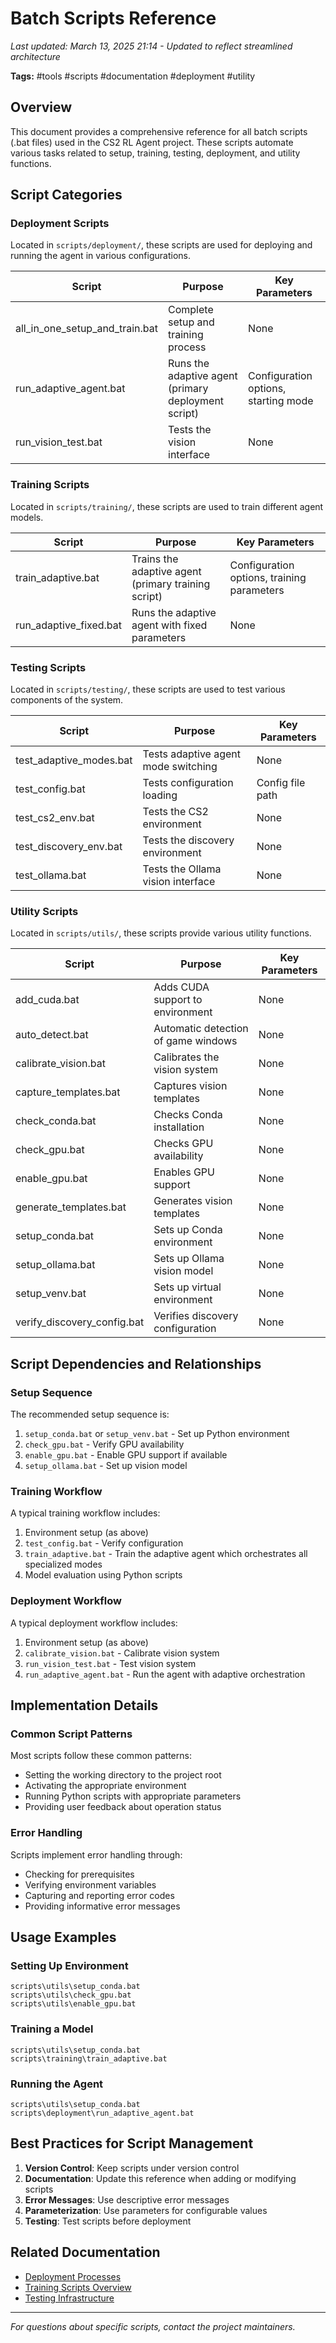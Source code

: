 # Batch Scripts Reference

*Last updated: March 13, 2025 21:14 - Updated to reflect streamlined architecture*

**Tags:** #tools #scripts #documentation #deployment #utility

## Overview
This document provides a comprehensive reference for all batch scripts (.bat files) used in the CS2 RL Agent project. These scripts automate various tasks related to setup, training, testing, deployment, and utility functions.

## Script Categories

### Deployment Scripts
Located in `scripts/deployment/`, these scripts are used for deploying and running the agent in various configurations.

| Script | Purpose | Key Parameters |
|--------|---------|----------------|
| all_in_one_setup_and_train.bat | Complete setup and training process | None |
| run_adaptive_agent.bat | Runs the adaptive agent (primary deployment script) | Configuration options, starting mode |
| run_vision_test.bat | Tests the vision interface | None |

### Training Scripts
Located in `scripts/training/`, these scripts are used to train different agent models.

| Script | Purpose | Key Parameters |
|--------|---------|----------------|
| train_adaptive.bat | Trains the adaptive agent (primary training script) | Configuration options, training parameters |
| run_adaptive_fixed.bat | Runs the adaptive agent with fixed parameters | None |

### Testing Scripts
Located in `scripts/testing/`, these scripts are used to test various components of the system.

| Script | Purpose | Key Parameters |
|--------|---------|----------------|
| test_adaptive_modes.bat | Tests adaptive agent mode switching | None |
| test_config.bat | Tests configuration loading | Config file path |
| test_cs2_env.bat | Tests the CS2 environment | None |
| test_discovery_env.bat | Tests the discovery environment | None |
| test_ollama.bat | Tests the Ollama vision interface | None |

### Utility Scripts
Located in `scripts/utils/`, these scripts provide various utility functions.

| Script | Purpose | Key Parameters |
|--------|---------|----------------|
| add_cuda.bat | Adds CUDA support to environment | None |
| auto_detect.bat | Automatic detection of game windows | None |
| calibrate_vision.bat | Calibrates the vision system | None |
| capture_templates.bat | Captures vision templates | None |
| check_conda.bat | Checks Conda installation | None |
| check_gpu.bat | Checks GPU availability | None |
| enable_gpu.bat | Enables GPU support | None |
| generate_templates.bat | Generates vision templates | None |
| setup_conda.bat | Sets up Conda environment | None |
| setup_ollama.bat | Sets up Ollama vision model | None |
| setup_venv.bat | Sets up virtual environment | None |
| verify_discovery_config.bat | Verifies discovery configuration | None |

## Script Dependencies and Relationships

### Setup Sequence
The recommended setup sequence is:
1. `setup_conda.bat` or `setup_venv.bat` - Set up Python environment
2. `check_gpu.bat` - Verify GPU availability
3. `enable_gpu.bat` - Enable GPU support if available
4. `setup_ollama.bat` - Set up vision model

### Training Workflow
A typical training workflow includes:
1. Environment setup (as above)
2. `test_config.bat` - Verify configuration
3. `train_adaptive.bat` - Train the adaptive agent which orchestrates all specialized modes
4. Model evaluation using Python scripts

### Deployment Workflow
A typical deployment workflow includes:
1. Environment setup (as above)
2. `calibrate_vision.bat` - Calibrate vision system
3. `run_vision_test.bat` - Test vision system
4. `run_adaptive_agent.bat` - Run the agent with adaptive orchestration

## Implementation Details

### Common Script Patterns
Most scripts follow these common patterns:
- Setting the working directory to the project root
- Activating the appropriate environment
- Running Python scripts with appropriate parameters
- Providing user feedback about operation status

### Error Handling
Scripts implement error handling through:
- Checking for prerequisites
- Verifying environment variables
- Capturing and reporting error codes
- Providing informative error messages

## Usage Examples

### Setting Up Environment
```
scripts\utils\setup_conda.bat
scripts\utils\check_gpu.bat
scripts\utils\enable_gpu.bat
```

### Training a Model
```
scripts\utils\setup_conda.bat
scripts\training\train_adaptive.bat
```

### Running the Agent
```
scripts\utils\setup_conda.bat
scripts\deployment\run_adaptive_agent.bat
```

## Best Practices for Script Management

1. **Version Control**: Keep scripts under version control
2. **Documentation**: Update this reference when adding or modifying scripts
3. **Error Messages**: Use descriptive error messages
4. **Parameterization**: Use parameters for configurable values
5. **Testing**: Test scripts before deployment

## Related Documentation
- [Deployment Processes](../testing/deployment_processes.md)
- [Training Scripts Overview](../training/training_scripts_overview.md)
- [Testing Infrastructure](../testing/testing_infrastructure.md)

---

*For questions about specific scripts, contact the project maintainers.* 